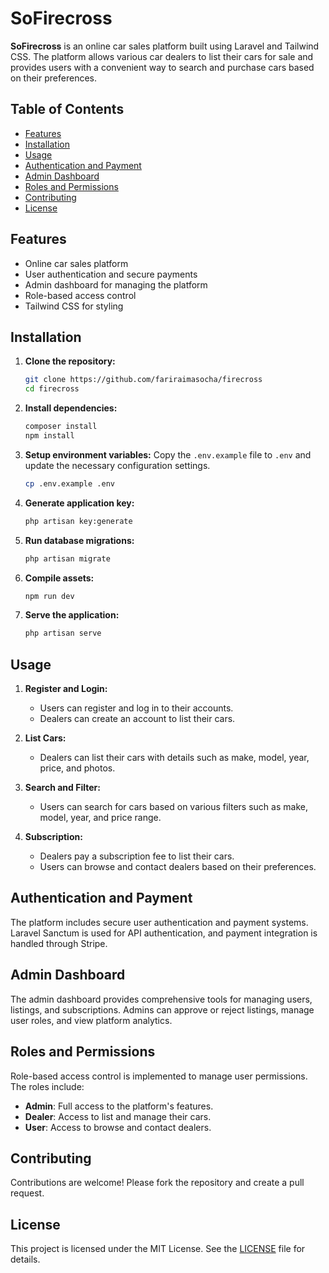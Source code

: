 # SoFirecross

**SoFirecross** is an online car sales platform built using Laravel and Tailwind CSS. The platform allows various car dealers to list their cars for sale and provides users with a convenient way to search and purchase cars based on their preferences.

## Table of Contents
- [Features](#features)
- [Installation](#installation)
- [Usage](#usage)
- [Authentication and Payment](#authentication-and-payment)
- [Admin Dashboard](#admin-dashboard)
- [Roles and Permissions](#roles-and-permissions)
- [Contributing](#contributing)
- [License](#license)

## Features
- Online car sales platform
- User authentication and secure payments
- Admin dashboard for managing the platform
- Role-based access control
- Tailwind CSS for styling

## Installation

1. **Clone the repository:**
    ```bash
    git clone https://github.com/fariraimasocha/firecross
    cd firecross
    ```

2. **Install dependencies:**
    ```bash
    composer install
    npm install
    ```

3. **Setup environment variables:**
    Copy the `.env.example` file to `.env` and update the necessary configuration settings.
    ```bash
    cp .env.example .env
    ```

4. **Generate application key:**
    ```bash
    php artisan key:generate
    ```

5. **Run database migrations:**
    ```bash
    php artisan migrate
    ```

6. **Compile assets:**
    ```bash
    npm run dev
    ```

7. **Serve the application:**
    ```bash
    php artisan serve
    ```

## Usage

1. **Register and Login:**
    - Users can register and log in to their accounts.
    - Dealers can create an account to list their cars.

2. **List Cars:**
    - Dealers can list their cars with details such as make, model, year, price, and photos.

3. **Search and Filter:**
    - Users can search for cars based on various filters such as make, model, year, and price range.

4. **Subscription:**
    - Dealers pay a subscription fee to list their cars.
    - Users can browse and contact dealers based on their preferences.

## Authentication and Payment
The platform includes secure user authentication and payment systems. Laravel Sanctum is used for API authentication, and payment integration is handled through Stripe.

## Admin Dashboard
The admin dashboard provides comprehensive tools for managing users, listings, and subscriptions. Admins can approve or reject listings, manage user roles, and view platform analytics.

## Roles and Permissions
Role-based access control is implemented to manage user permissions. The roles include:
- **Admin**: Full access to the platform's features.
- **Dealer**: Access to list and manage their cars.
- **User**: Access to browse and contact dealers.

## Contributing
Contributions are welcome! Please fork the repository and create a pull request.

## License
This project is licensed under the MIT License. See the [LICENSE](LICENSE) file for details.
